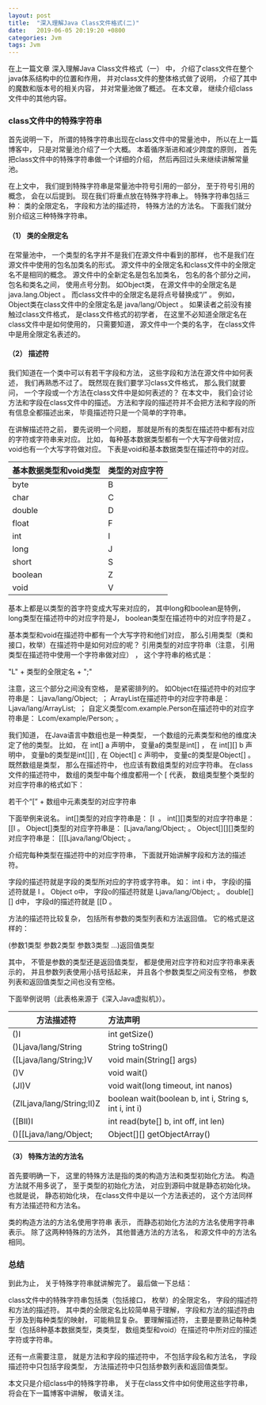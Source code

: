 ```yaml
---
layout: post
title:  "深入理解Java Class文件格式(二)"
date:   2019-06-05 20:19:20 +0800
categories: Jvm
tags: Jvm
---
```


在上一篇文章 深入理解Java Class文件格式（一） 中， 介绍了class文件在整个java体系结构中的位置和作用， 并对class文件的整体格式做了说明， 介绍了其中的魔数和版本号的相关内容， 并对常量池做了概述。 在本文章， 继续介绍class文件中的其他内容。

### class文件中的特殊字符串

首先说明一下， 所谓的特殊字符串出现在class文件中的常量池中， 所以在上一篇博客中， 只是对常量池介绍了一个大概。 本着循序渐进和减少跨度的原则， 首先把class文件中的特殊字符串做一个详细的介绍， 然后再回过头来继续讲解常量池。 

在上文中， 我们提到特殊字符串是常量池中符号引用的一部分， 至于符号引用的概念， 会在以后提到。 现在我们将重点放在特殊字符串上。 特殊字符串包括三种： 类的全限定名， 字段和方法的描述符， 特殊方法的方法名。 下面我们就分别介绍这三种特殊字符串。

#### （1） 类的全限定名

在常量池中， 一个类型的名字并不是我们在源文件中看到的那样， 也不是我们在源文件中使用的包名加类名的形式。 源文件中的全限定名和class文件中的全限定名不是相同的概念。 源文件中的全新定名是包名加类名， 包名的各个部分之间，包名和类名之间， 使用点号分割。 如Object类， 在源文件中的全限定名是java.lang.Object 。 而class文件中的全限定名是将点号替换成“/” 。 例如， Object类在class文件中的全限定名是 java/lang/Object 。 如果读者之前没有接触过class文件格式， 是class文件格式的初学者， 在这里不必知道全限定名在class文件中是如何使用的， 只需要知道， 源文件中一个类的名字， 在class文件中是用全限定名表述的。 

#### （2） 描述符

我们知道在一个类中可以有若干字段和方法， 这些字段和方法在源文件中如何表述， 我们再熟悉不过了。 既然现在我们要学习class文件格式， 那么我们就要问， 一个字段或一个方法在class文件中是如何表述的？ 在本文中， 我们会讨论方法和字段在class文件中的描述。 方法和字段的描述符并不会把方法和字段的所有信息全都描述出来， 毕竟描述符只是一个简单的字符串。

在讲解描述符之前， 要先说明一个问题， 那就是所有的类型在描述符中都有对应的字符或字符串来对应。 比如， 每种基本数据类型都有一个大写字母做对应， void也有一个大写字符做对应。 下表是void和基本数据类型在描述符中的对应。

| 基本数据类型和void类型 | 类型的对应字符 |
| --------               | :-----         |
| byte                   | B |
| char                   | C |
| double                 | D |
| float                  | F |
| int                    | I |
| long                   | J |
| short                  | S |
| boolean                | Z |
| void                   | V |

基本上都是以类型的首字符变成大写来对应的， 其中long和boolean是特例， long类型在描述符中的对应字符是J， boolean类型在描述符中的对应字符是Z 。

基本类型和void在描述符中都有一个大写字符和他们对应， 那么引用类型（类和接口，枚举）在描述符中是如何对应的呢？ 引用类型的对应字符串（注意， 引用类型在描述符中使用一个字符串做对应） ， 这个字符串的格式是：

"L" + 类型的全限定名 + ";"

注意，这三个部分之间没有空格， 是紧密排列的。 如Object在描述符中的对应字符串是： Ljava/lang/Object;  ； ArrayList在描述符中的对应字符串是： Ljava/lang/ArrayList;  ； 自定义类型com.example.Person在描述符中的对应字符串是： Lcom/example/Person; 。

我们知道， 在Java语言中数组也是一种类型， 一个数组的元素类型和他的维度决定了他的类型。 比如， 在 int[] a 声明中， 变量a的类型是int[] ， 在 int[][] b 声明中， 变量b的类型是int[][] , 在 Object[] c 声明中， 变量c的类型是Object[] 。既然数组是类型， 那么在描述符中， 也应该有数组类型的对应字符串。 在class文件的描述符中， 数组的类型中每个维度都用一个 [ 代表， 数组类型整个类型的对应字符串的格式如下：

若干个“[”  +  数组中元素类型的对应字符串 

下面举例来说名。 int[]类型的对应字符串是： [I  。 int[][]类型的对应字符串是： [[I 。 Object[]类型的对应字符串是： [Ljava/lang/Object; 。 Object[][][]类型的对应字符串是： [[[Ljava/lang/Object; 。

介绍完每种类型在描述符中的对应字符串， 下面就开始讲解字段和方法的描述符。 

字段的描述符就是字段的类型所对应的字符或字符串。 如： int i 中， 字段i的描述符就是 I 。 Object o中， 字段o的描述符就是 Ljava/lang/Object;  。 double[][] d中， 字段d的描述符就是 [[D 。 

方法的描述符比较复杂， 包括所有参数的类型列表和方法返回值。 它的格式是这样的：

(参数1类型 参数2类型 参数3类型 ...)返回值类型

其中， 不管是参数的类型还是返回值类型， 都是使用对应字符和对应字符串来表示的， 并且参数列表使用小括号括起来， 并且各个参数类型之间没有空格， 参数列表和返回值类型之间也没有空格。 

下面举例说明（此表格来源于《深入Java虚拟机》）。

| 方法描述符                | 方法声明 |
| --------                  | :-----   |
| ()I                       | int getSize() |
| ()Ljava/lang/String       | String toString() |
| ([Ljava/lang/String;)V    | void main(String[] args) |
| ()V                       | void wait() |
| (JI)V                     | void wait(long timeout, int nanos) |
| (ZILjava/lang/String;II)Z | boolean wait(boolean b, int i, String s, int i, int i) |
| ([BII)I                   | int read(byte[] b, int off, int len) |
| ()[[Ljava/lang/Object;    | Object[][] getObjectArray() |

#### （3） 特殊方法的方法名

首先要明确一下， 这里的特殊方法是指的类的构造方法和类型初始化方法。 构造方法就不用多说了， 至于类型的初始化方法， 对应到源码中就是静态初始化块。 也就是说， 静态初始化块， 在class文件中是以一个方法表述的， 这个方法同样有方法描述符和方法名。 

类的构造方法的方法名使用字符串 <init> 表示， 而静态初始化方法的方法名使用字符串 <clinit> 表示。 除了这两种特殊的方法外， 其他普通方法的方法名， 和源文件中的方法名相同。

### 总结

到此为止， 关于特殊字符串就讲解完了。 最后做一下总结：

class文件中的特殊字符串包括类（包括接口， 枚举）的全限定名， 字段的描述符和方法的描述符。 其中类的全限定名比较简单易于理解， 字段和方法的描述符由于涉及到每种类型的映射， 可能稍显复杂。 要理解描述符， 主要是要熟记每种类型（包括8种基本数据类型，类类型， 数组类型和void）在描述符中所对应的描述字符或字符串。 

还有一点需要注意， 就是方法和字段的描述符中， 不包括字段名和方法名， 字段描述符中只包括字段类型， 方法描述符中只包括参数列表和返回值类型。 

本文只是介绍class中的特殊字符串， 关于在class文件中如何使用这些字符串， 将会在下一篇博客中讲解， 敬请关注。 
